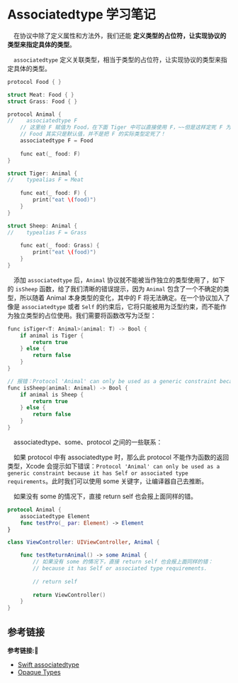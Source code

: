# Associatedtype 学习笔记

&emsp;在协议中除了定义属性和方法外，我们还能 **定义类型的占位符，让实现协议的类型来指定具体的类型**。

&emsp;`associatedtype` 定义关联类型，相当于类型的占位符，让实现协议的类型来指定具体的类型。

```c++
protocol Food { }

struct Meat: Food { }
struct Grass: Food { }

protocol Animal {
//    associatedtype F
    // 这里给 F 赋值为 Food，在下面 Tiger 中可以直接使用 F，~~但是这样定死 F 为 Food，也失去了 associatedtype 的原有价值~~
    // Food 其实只是默认值，并不是把 F 的实际类型定死了！
    associatedtype F = Food
    
    func eat(_ food: F)
}

struct Tiger: Animal {
//    typealias F = Meat
    
    func eat(_ food: F) {
        print("eat \(food)")
    }
}

struct Sheep: Animal {
//    typealias F = Grass
    
    func eat(_ food: Grass) {
        print("eat \(food)")
    }
}
```

&emsp;添加 `associatedtype` 后，`Animal` 协议就不能被当作独立的类型使用了，如下的 `isSheep` 函数，给了我们清晰的错误提示，因为 `Animal` 包含了一个不确定的类型，所以随着 Animal 本身类型的变化，其中的 F 将无法确定。在一个协议加入了像是 `associatedtype` 或者 `Self` 的约束后，它将只能被用为泛型约束，而不能作为独立类型的占位使用。我们需要将函数改写为泛型：

```c++
func isTiger<T: Animal>(animal: T) -> Bool {
    if animal is Tiger {
        return true
    } else {
        return false
    }
}

// 报错：Protocol 'Animal' can only be used as a generic constraint because it has Self or associated type requirements
func isSheep(animal: Animal) -> Bool {
    if animal is Sheep {
        return true
    } else {
        return false
    }
}
```

&emsp;associatedtype、some、protocol 之间的一些联系：

&emsp;如果 protocol 中有 associatedtype 时，那么此 protocol 不能作为函数的返回类型，Xcode 会提示如下错误：`Protocol 'Animal' can only be used as a generic constraint because it has Self or associated type requirements`。此时我们可以使用 some 关键字，让编译器自己去推断。

&emsp;如果没有 some 的情况下，直接 return self 也会报上面同样的错。

```swift
protocol Animal {
    associatedtype Element
    func testPro(_ par: Element) -> Element
}

class ViewController: UIViewController, Animal {

    func testReturnAnimal() -> some Animal {
        // 如果没有 some 的情况下，直接 return self 也会报上面同样的错：
        // because it has Self or associated type requirements.
        
        // return self
        
        return ViewController()
    }
}
```

## 参考链接
**参考链接:🔗**
+ [Swift associatedtype](https://www.jianshu.com/p/6bfaa5a80dcf)
+ [Opaque Types](https://docs.swift.org/swift-book/LanguageGuide/OpaqueTypes.html)
